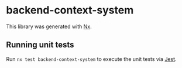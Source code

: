 # backend-context-system

This library was generated with [Nx](https://nx.dev).

## Running unit tests

Run `nx test backend-context-system` to execute the unit tests via [Jest](https://jestjs.io).
